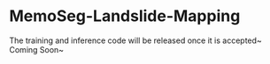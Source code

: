 # MemoSeg-Landslide-Mapping
The training and inference code will be released once it is accepted~ Coming Soon~

